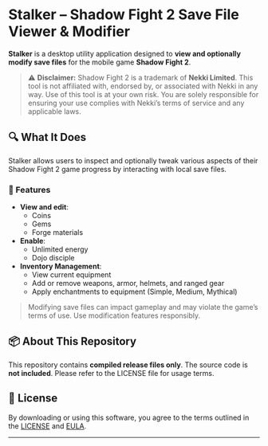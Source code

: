 # Stalker – Shadow Fight 2 Save File Viewer & Modifier

**Stalker** is a desktop utility application designed to **view and optionally modify save files** for the mobile game **Shadow Fight 2**.

> ⚠️ **Disclaimer:** Shadow Fight 2 is a trademark of **Nekki Limited**. This tool is not affiliated with, endorsed by, or associated with Nekki in any way. Use of this tool is at your own risk. You are solely responsible for ensuring your use complies with Nekki’s terms of service and any applicable laws.

## 🔍 What It Does

Stalker allows users to inspect and optionally tweak various aspects of their Shadow Fight 2 game progress by interacting with local save files.

### 🔧 Features

- **View and edit**:
  - Coins
  - Gems
  - Forge materials
- **Enable**:
  - Unlimited energy
  - Dojo disciple
- **Inventory Management**:
  - View current equipment
  - Add or remove weapons, armor, helmets, and ranged gear
  - Apply enchantments to equipment (Simple, Medium, Mythical)

> Modifying save files can impact gameplay and may violate the game’s terms of use. Use modification features responsibly.

## 📦 About This Repository

This repository contains **compiled release files only**. The source code is **not included**. Please refer to the LICENSE file for usage terms.

## 📄 License

By downloading or using this software, you agree to the terms outlined in the [LICENSE](./LICENSE.md) and [EULA](./EULA.txt).

---
